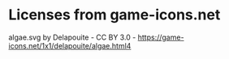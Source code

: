 # Licenses from game-icons.net

algae.svg by Delapouite - CC BY 3.0 - https://game-icons.net/1x1/delapouite/algae.html4

